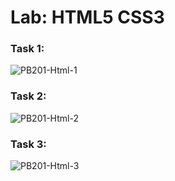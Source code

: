 # Lab: HTML5 CSS3

### Task 1:

![PB201-Html-1](https://github.com/user-attachments/assets/5583ec69-1efa-4975-88a2-48f3fbe17109)

### Task 2:

![PB201-Html-2](https://github.com/user-attachments/assets/6ed67dee-b50b-4b98-8c93-1933ca762f09)

### Task 3:

![PB201-Html-3](https://github.com/user-attachments/assets/12e4669e-2f5f-4757-b9be-0d1c8b438f78)





